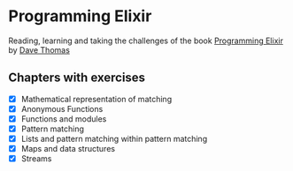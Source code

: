 # Programming Elixir

Reading, learning and taking the challenges of the book [Programming Elixir](https://pragprog.com/book/elixir/programming-elixir) by [Dave Thomas](https://pragdave.me/)

## Chapters with exercises

* [x] Mathematical representation of matching
* [x] Anonymous Functions
* [x] Functions and modules
* [x] Pattern matching
* [x] Lists and pattern matching within pattern matching
* [x] Maps and data structures
* [x] Streams